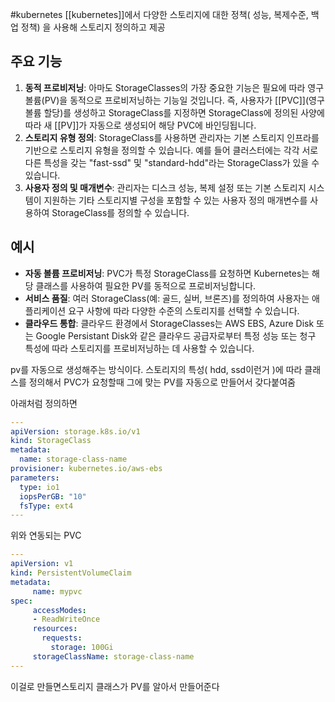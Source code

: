 #kubernetes 
[[kubernetes]]에서 다양한 스토리지에 대한 정책( 성능, 복제수준, 백업 정책) 을 사용해 스토리지 정의하고 제공


## 주요 기능
1. **동적 프로비저닝**: 아마도 StorageClasses의 가장 중요한 기능은 필요에 따라 영구 볼륨(PV)을 동적으로 프로비저닝하는 기능일 것입니다. 즉, 사용자가 [[PVC]](영구 볼륨 할당)를 생성하고 StorageClass를 지정하면 StorageClass에 정의된 사양에 따라 새 [[PV]]가 자동으로 생성되어 해당 PVC에 바인딩됩니다.
2. **스토리지 유형 정의**: StorageClass를 사용하면 관리자는 기본 스토리지 인프라를 기반으로 스토리지 유형을 정의할 수 있습니다. 예를 들어 클러스터에는 각각 서로 다른 특성을 갖는 "fast-ssd" 및 "standard-hdd"라는 StorageClass가 있을 수 있습니다.
3. **사용자 정의 및 매개변수**: 관리자는 디스크 성능, 복제 설정 또는 기본 스토리지 시스템이 지원하는 기타 스토리지별 구성을 포함할 수 있는 사용자 정의 매개변수를 사용하여 StorageClass를 정의할 수 있습니다.

## 예시
- **자동 볼륨 프로비저닝**: PVC가 특정 StorageClass를 요청하면 Kubernetes는 해당 클래스를 사용하여 필요한 PV를 동적으로 프로비저닝합니다.
- **서비스 품질**: 여러 StorageClass(예: 골드, 실버, 브론즈)를 정의하여 사용자는 애플리케이션 요구 사항에 따라 다양한 수준의 스토리지를 선택할 수 있습니다.
- **클라우드 통합**: 클라우드 환경에서 StorageClasses는 AWS EBS, Azure Disk 또는 Google Persistant Disk와 같은 클라우드 공급자로부터 특정 성능 또는 청구 특성에 따라 스토리지를 프로비저닝하는 데 사용할 수 있습니다.

pv를 자동으로 생성해주는 방식이다.
스토리지의 특성( hdd, ssd이런거 )에 따라 클래스를 정의해서 PVC가 요청할때 그에 맞는 PV를 자동으로 만들어서 갖다붙여줌


아래처럼 정의하면
``` yaml
---
apiVersion: storage.k8s.io/v1
kind: StorageClass
metadata:
  name: storage-class-name
provisioner: kubernetes.io/aws-ebs
parameters:
  type: io1
  iopsPerGB: "10"
  fsType: ext4
---
```

위와 연동되는 PVC 
``` yaml
---
apiVersion: v1
kind: PersistentVolumeClaim
metadata:
     name: mypvc
spec:
     accessModes:
     - ReadWriteOnce
     resources:
       requests:
         storage: 100Gi
     storageClassName: storage-class-name
---
```
이걸로 만들면스토리지 클래스가 PV를 알아서 만들어준다